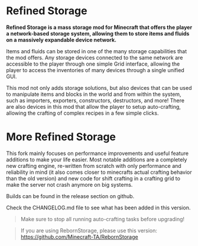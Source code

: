 # Refined Storage

**Refined Storage is a mass storage mod for Minecraft that offers the player a network-based storage system, allowing them to store items and fluids on a massively expandable device network.**

Items and fluids can be stored in one of the many storage capabilities that the mod offers. Any storage devices connected to the same network are accessible to the player through one simple Grid interface, allowing the player to access the inventories of many devices through a single unified GUI.

This mod not only adds storage solutions, but also devices that can be used to manipulate items and blocks in the world and from within the system, such as importers, exporters, constructors, destructors, and more! There are also devices in this mod that allow the player to setup auto-crafting, allowing the crafting of complex recipes in a few simple clicks.

# More Refined Storage

This fork mainly focuses on performance improvements and useful feature additions to make your life easier.
Most notable additions are a completely new crafting engine, re-written from scratch with only performance and reliability in mind (it also comes closer to minecrafts actual crafting behavior than the old version) and new code for shift crafting in a crafting grid to make the server not crash anymore on big systems.

Builds can be found in the release section on github.

Check the CHANGELOG.md file to see what has been added in this version.

> Make sure to stop all running auto-crafting tasks before upgrading!

> If you are using RebornStorage, please use this version: https://github.com/Minecraft-TA/RebornStorage
